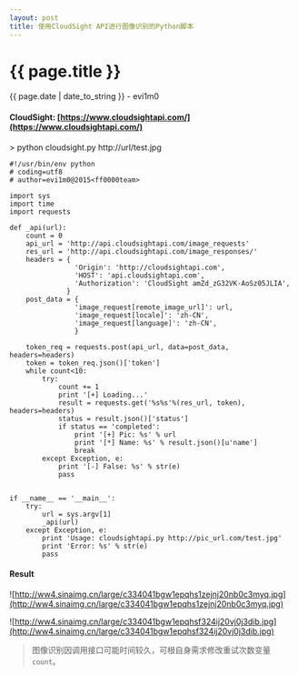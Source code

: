 ```yaml
---
layout: post
title: 使用CloudSight API进行图像识别的Python脚本
---
```


{{ page.title }}
================
<p class="date">{{ page.date | date_to_string }} - evi1m0</p>


#### CloudSight: [https://www.cloudsightapi.com/](https://www.cloudsightapi.com/)

\> python cloudsight.py http://url/test.jpg

    #!/usr/bin/env python
    # coding=utf8
    # author=evi1m0@2015<ff0000team>

    import sys
    import time
    import requests

    def _api(url):
        count = 0
        api_url = 'http://api.cloudsightapi.com/image_requests'
        res_url = 'http://api.cloudsightapi.com/image_responses/'
        headers = {
                    'Origin': 'http://cloudsightapi.com',
                    'HOST': 'api.cloudsightapi.com',
                    'Authorization': 'CloudSight amZd_zG32VK-AoSz05JLIA',
                  }
        post_data = {
                    'image_request[remote_image_url]': url,
                    'image_request[locale]': 'zh-CN',
                    'image_request[language]': 'zh-CN',
                    }

        token_req = requests.post(api_url, data=post_data, headers=headers)
        token = token_req.json()['token']
        while count<10:
            try:
                count += 1
                print '[+] Loading...'
                result = requests.get('%s%s'%(res_url, token), headers=headers)
                status = result.json()['status']
                if status == 'completed':
                    print '[+] Pic: %s' % url
                    print '[*] Name: %s' % result.json()[u'name']
                    break
            except Exception, e:
                print '[-] False: %s' % str(e)
                pass


    if __name__ == '__main__':
        try:
            url = sys.argv[1]
            _api(url)
        except Exception, e:
            print 'Usage: cloudsightapi.py http://pic_url.com/test.jpg'
            print 'Error: %s' % str(e)
            pass

#### Result

![http://ww4.sinaimg.cn/large/c334041bgw1epqhs1zejnj20nb0c3myq.jpg](http://ww4.sinaimg.cn/large/c334041bgw1epqhs1zejnj20nb0c3myq.jpg)

![http://ww4.sinaimg.cn/large/c334041bgw1epqhsf324ij20vj0j3dib.jpg](http://ww4.sinaimg.cn/large/c334041bgw1epqhsf324ij20vj0j3dib.jpg)


> 图像识别因调用接口可能时间较久，可根自身需求修改重试次数变量```count```。
